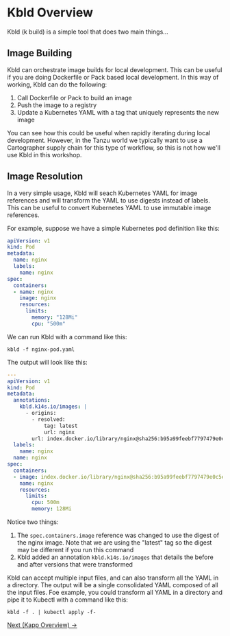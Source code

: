 # Kbld Overview

Kbld (k build) is a simple tool that does two main things...

## Image Building

Kbld can orchestrate image builds for local development. This can be useful if you are doing Dockerfile or Pack
based local development. In this way of working, Kbld can do the following:

1. Call Dockerfile or Pack to build an image
1. Push the image to a registry
1. Update a Kubernetes YAML with a tag that uniquely represents the new image

You can see how this could be useful when rapidly iterating during local development. However, in the Tanzu world we typically
want to use a Cartographer supply chain for this type of workflow, so this is not how we'll use Kbld in this workshop.

## Image Resolution

In a very simple usage, Kbld will seach Kubernetes YAML for image references and will transform the YAML to use
digests instead of labels. This can be useful to convert Kubernetes YAML to use immutable image references.

For example, suppose we have a simple Kubernetes pod definition like this:

```yaml
apiVersion: v1
kind: Pod
metadata:
  name: nginx
  labels:
    name: nginx
spec:
  containers:
  - name: nginx
    image: nginx
    resources:
      limits:
        memory: "128Mi"
        cpu: "500m"
```

We can run Kbld with a command like this:

```shell
kbld -f nginx-pod.yaml
```

The output will look like this:

```yaml
---
apiVersion: v1
kind: Pod
metadata:
  annotations:
    kbld.k14s.io/images: |
      - origins:
        - resolved:
            tag: latest
            url: nginx
        url: index.docker.io/library/nginx@sha256:b95a99feebf7797479e0c5eb5ec0bdfa5d9f504bc94da550c2f58e839ea6914f
  labels:
    name: nginx
  name: nginx
spec:
  containers:
  - image: index.docker.io/library/nginx@sha256:b95a99feebf7797479e0c5eb5ec0bdfa5d9f504bc94da550c2f58e839ea6914f
    name: nginx
    resources:
      limits:
        cpu: 500m
        memory: 128Mi
```

Notice two things:

1. The `spec.containers.image` reference was changed to use the digest of the nginx image. Note that we are using the "latest"
   tag so the digest may be different if you run this command
1. Kbld added an annotation `kbld.k14s.io/images` that details the before and after versions that were transformed

Kbld can accept multiple input files, and can also transform all the YAML in a directory. The output will be a single
consolidated YAML composed of all the input files. Foe example, you could transform all YAML in a directory
and pipe it to Kubectl with a command like this:

```shell
kbld -f . | kubectl apply -f-
```

[Next (Kapp Overview) -&gt;](../kapp/README.md)
